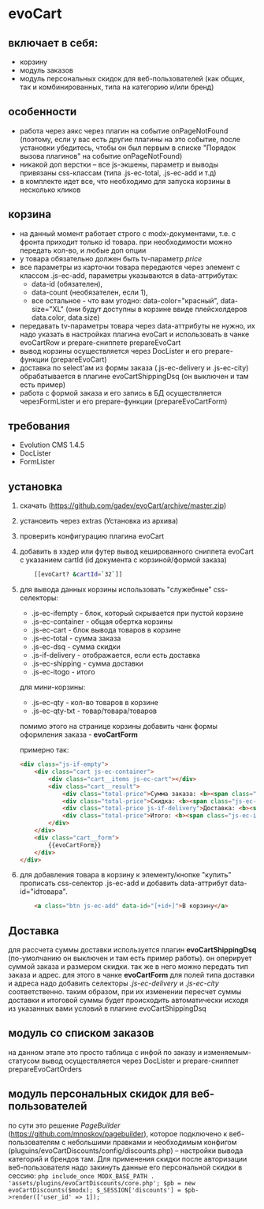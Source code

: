 # evoCart

## включает в себя:
- корзину
- модуль заказов
- модуль персональных скидок для веб-пользователей (как общих, так и комбинированных, типа на категорию и/или бренд)


## особенности
- работа через аякс через плагин на событие onPageNotFound (поэтому, если у вас есть другие плагины на это событие, после установки убедитесь, чтобы он был первым в списке "Порядок вызова плагинов" на событие onPageNotFound)
- никакой доп верстки – все js-экшены, параметр и выводы привязаны css-классам (типа .js-ec-total, .js-ec-add и т.д)
- в комплекте идет все, что необходимо для запуска корзины в несколько кликов


## корзина
- на данный момент работает строго с modx-документами, т.е. с фронта приходит только id товара. при необходимости можно передать кол-во, и любые доп опции
- у товара обязательно должен быть tv-параметр *price*
- все параметры из карточки товара передаются через элемент с классом .js-ec-add, параметры указываются в data-аттрибутах:
    - data-id (обязателен),
    - data-count (необязателен, если 1),
    - все остальное - что вам угодно: data-color="красный", data-size="XL" (они будут доступны в корзине ввиде плейсхолдеров data.color, data.size)
- передавать tv-параметры товара через data-аттрибуты не нужно, их надо указать в настройках плагина evoCart и использовать в чанке evoCartRow и prepare-сниппете prepareEvoCart
- вывод корзины осуществляется через DocLister и его prepare-функции (prepareEvoCart)
- доставка по select'ам из формы заказа (.js-ec-delivery и .js-ec-city) обрабатывается в плагине evoCartShippingDsq (он выключен и там есть пример)
- работа с формой заказа и его запись в БД осуществляется черезFormLister и его prepare-функции (prepareEvoCartForm)

## требования
- Evolution CMS 1.4.5
- DocLister
- FormLister

## установка
1. скачать (https://github.com/gadev/evoCart/archive/master.zip)
1. установить через extras (Установка из архива)
2. проверить конфигурацию плагина evoCart
3. добавить в хэдер или футер вывод кешированного сниппета evoCart с указанием cartId (id документа с корзиной/формой заказа)
    ```sh
        [[evoCart? &cartId=`32`]]
    ```
4. для вывода данных корзины использовать "служебные" css-селекторы:
    - .js-ec-ifempty  - блок, который скрывается при пустой корзине
    - .js-ec-container - общая обертка корзины
    - .js-ec-cart - блок вывода товаров в корзине
    - .js-ec-total - сумма заказа
    - .js-ec-dsq - сумма скидки
    - .js-if-delivery - отображается, если есть доставка
    - .js-ec-shipping - сумма доставки
    - .js-ec-itogo - итого

    для мини-корзины:
    - .js-ec-qty - кол-во товаров в корзине
    - .js-ec-qty-txt - товар/товара/товаров

    помимо этого на странице корзины добавить чанк формы оформления заказа - **evoCartForm**

    примерно так:
    ```html
    <div class="js-if-empty">
        <div class="cart js-ec-container">
            <div class="cart__items js-ec-cart"></div>
            <div class="cart__result">
                <div class="total-price">Сумма заказа: <b><span class="js-ec-total"></span></b></div>
                <div class="total-price">Скидка: <b><span class="js-ec-dsq"></span></b></div>
                <div class="total-price js-if-delivery">Доставка: <b><span class="js-ec-shipping"></span></b></div>
                <div class="total-price">Итого: <b><span class="js-ec-itogo"></span></b></div>
            </div>
        </div>
        <div class="cart__form">
            {{evoCartForm}}
        </div>
    </div>
    ```
5. для добавления товара в корзину к элементу/кнопке "купить" прописать css-селектор .js-ec-add и добавить data-аттрибут data-id="idтовара".
    ```html
        <a class="btn js-ec-add" data-id="[+id+]">В корзину</a>
    ```


## Доставка
для рассчета суммы доставки используется плагин **evoCartShippingDsq** (по-умолчанию он выключен и там есть пример работы). он оперирует суммой заказа и размером скидки. так же в него можно передать тип заказа и адрес. для этого в чанке **evoCartForm** для полей типа доставки и адреса надо добавить селекторы *.js-ec-delivery* и *.js-ec-city* соответственно. таким образом, при их изменении пересчет суммы доставки и итоговой суммы будет происходить автоматически исходя из указанных вами условий в плагине evoCartShippingDsq

## модуль со списком заказов
на данном этапе это просто таблица с инфой по заказу и изменяемым-статусом
вывод осуществляется через DocLister и prepare-сниппет prepareEvoCartOrders

## модуль персональных скидок для веб-пользователей
по сути это решение *PageBuilder* (https://github.com/mnoskov/pagebuilder), которое подключено к веб-пользователям с небольшими правками и необходимым конфигом (pluguins/evoCartDiscounts/config/discounts.php) – настройки вывода категорий и брендов там.
Для применения скидки после авторизации веб-пользователя надо закинуть данные его персональной скидки в сессию:
    ```php
    include_once MODX_BASE_PATH . 'assets/plugins/evoCartDiscounts/core.php';
    $pb = new evoCartDiscounts($modx);
    $_SESSION['discounts'] = $pb->render(['user_id' => 1]);
    ```
